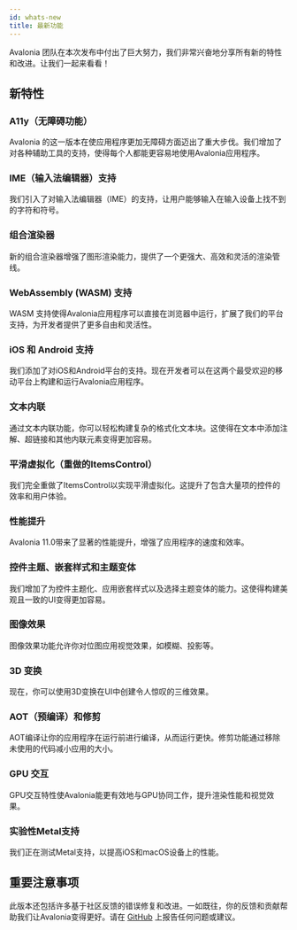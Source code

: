 ```yaml
---
id: whats-new
title: 最新功能
---
```


Avalonia 团队在本次发布中付出了巨大努力，我们非常兴奋地分享所有新的特性和改进。让我们一起来看看！

## 新特性

### A11y（无障碍功能）
Avalonia 的这一版本在使应用程序更加无障碍方面迈出了重大步伐。我们增加了对各种辅助工具的支持，使得每个人都能更容易地使用Avalonia应用程序。

### IME（输入法编辑器）支持
我们引入了对输入法编辑器（IME）的支持，让用户能够输入在输入设备上找不到的字符和符号。

### 组合渲染器
新的组合渲染器增强了图形渲染能力，提供了一个更强大、高效和灵活的渲染管线。

### WebAssembly (WASM) 支持
WASM 支持使得Avalonia应用程序可以直接在浏览器中运行，扩展了我们的平台支持，为开发者提供了更多自由和灵活性。

### iOS 和 Android 支持
我们添加了对iOS和Android平台的支持。现在开发者可以在这两个最受欢迎的移动平台上构建和运行Avalonia应用程序。

### 文本内联
通过文本内联功能，你可以轻松构建复杂的格式化文本块。这使得在文本中添加注解、超链接和其他内联元素变得更加容易。

### 平滑虚拟化（重做的ItemsControl）
我们完全重做了ItemsControl以实现平滑虚拟化。这提升了包含大量项的控件的效率和用户体验。

### 性能提升
Avalonia 11.0带来了显著的性能提升，增强了应用程序的速度和效率。

### 控件主题、嵌套样式和主题变体
我们增加了为控件主题化、应用嵌套样式以及选择主题变体的能力。这使得构建美观且一致的UI变得更加容易。

### 图像效果
图像效果功能允许你对位图应用视觉效果，如模糊、投影等。

### 3D 变换
现在，你可以使用3D变换在UI中创建令人惊叹的三维效果。

### AOT（预编译）和修剪
AOT编译让你的应用程序在运行前进行编译，从而运行更快。修剪功能通过移除未使用的代码减小应用的大小。

### GPU 交互
GPU交互特性使Avalonia能更有效地与GPU协同工作，提升渲染性能和视觉效果。

### 实验性Metal支持
我们正在测试Metal支持，以提高iOS和macOS设备上的性能。

## 重要注意事项
此版本还包括许多基于社区反馈的错误修复和改进。一如既往，你的反馈和贡献帮助我们让Avalonia变得更好。请在 [GitHub](https://www.github.com/avaloniaui/avalonia) 上报告任何问题或建议。